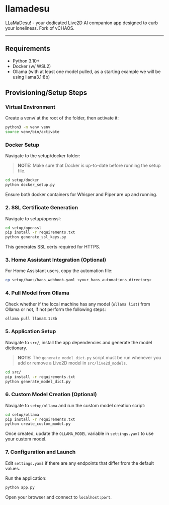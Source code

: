# llamadesu

LLaMaDesu! - your dedicated Live2D AI companion app designed to curb your loneliness. Fork of vCHAOS.

---

## Requirements

- Python 3.10+
- Docker (w/ WSL2)
- Ollama (with at least one model pulled, as a starting example we will be using llama3.1:8b)

## Provisioning/Setup Steps

### Virtual Environment

Create a venv/ at the root of the folder, then activate it:

```bash
python3 -m venv venv
source venv/bin/activate
```

### Docker Setup

Navigate to the setup/docker folder:

> **NOTE:** Make sure that Docker is up-to-date before running the setup file.

```bash
cd setup/docker
python docker_setup.py
```

Ensure both docker containers for Whisper and Piper are up and running.

### 2. SSL Certificate Generation

Navigate to setup/openssl:

```bash
cd setup/openssl
pip install -r requirements.txt
python generate_ssl_keys.py
```

This generates SSL certs required for HTTPS.

### 3. Home Assistant Integration (Optional)

For Home Assistant users, copy the automation file:

```bash
cp setup/haos/haos_webhook.yaml <your_haos_automations_directory>
```

### 4. Pull Model from Ollama

Check whether if the local machine has any model (`ollama list`) from Ollama or not, if not perform the following steps:

```bash
ollama pull llama3.1:8b
```

### 5. Application Setup

Navigate to `src/`, install the app dependencies and generate the model dictionary.

> **NOTE:** The `generate_model_dict.py` script must be run whenever you add or remove a Live2D model in `src/live2d_models`.

```bash
cd src/
pip install -r requirements.txt
python generate_model_dict.py
```

### 6. Custom Model Creation (Optional)

Navigate to `setup/ollama` and run the custom model creation script:

```bash
cd setup/ollama
pip install -r requirements.txt
python create_custom_model.py
```

Once created, update the `OLLAMA_MODEL` variable in `settings.yaml` to use your custom model.

### 7. Configuration and Launch

Edit `settings.yaml` if there are any endpoints that differ from the default values.

Run the application:

```bash
python app.py
```

Open your browser and connect to `localhost:port`.
